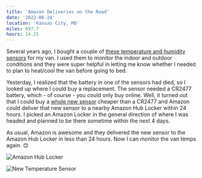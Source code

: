 ```yaml
---
title: 'Amazon Deliveries on the Road'
date: '2022-06-24'
location: 'Kansas City, MO'
miles: 697.7
hours: 14.15
---
```


Several years ago, I bought a couple of [these temperature and humidity sensors](https://www.amazon.com/SensorPush-Wireless-Thermometer-Hygrometer-Android/dp/B01AEQ9X9I) for my van. I used them to monitor the indoor and outdoor conditions and they were super helpful in letting me know whether I needed to plan to heat/cool the van before going to bed.

Yesterday, I realized that the battery in one of the sensors had died, so I looked up where I could buy a replacement. The sensor needed a CR2477 battery, which - of course - you could only buy online. Well, it turned out that I could buy a [whole new sensor](https://www.amazon.com/dp/B07R586J37) cheaper than a CR2477 and Amazon could deliver that new sensor to a nearby Amazon Hub Locker within 24 hours. I picked an Amazon Locker in the general direction of where I was headed and planned to be there sometime within the next 4 days.

As usual, Amazon is awesome and they delivered the new sensor to the Amazon Hub Locker in less than 24 hours. Now I can monitor the van temps again. 😊

![Amazon Hub Locker](/images/amazon-locker.png)

![New Temperature Sensor](/images/temp-sensor.png)
